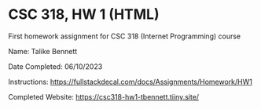 # CSC 318, HW 1 (HTML)
First homework assignment for CSC 318 (Internet Programming) course

Name: Talike Bennett

Date Completed: 06/10/2023

Instructions: https://fullstackdecal.com/docs/Assignments/Homework/HW1

Completed Website: https://csc318-hw1-tbennett.tiiny.site/